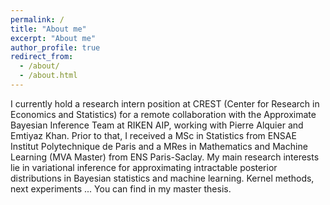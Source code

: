 ```yaml
---
permalink: /
title: "About me"
excerpt: "About me"
author_profile: true
redirect_from: 
  - /about/
  - /about.html
---
```


I currently hold a research intern position at CREST (Center for Research in Economics and Statistics) for a remote collaboration with the Approximate Bayesian Inference Team at RIKEN AIP, working with Pierre Alquier and Emtiyaz Khan.
Prior to that, I received a MSc in Statistics from ENSAE Institut Polytechnique de Paris and a MRes in Mathematics and Machine Learning (MVA Master) from ENS Paris-Saclay.
My main research interests lie in variational inference for approximating intractable posterior distributions in Bayesian statistics and machine learning. Kernel methods, next experiments ...
You can find in my master thesis.
